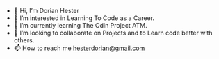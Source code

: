 - 👋 Hi, I’m Dorian Hester
- 👀 I’m interested in Learning To Code as a Career.
- 🌱 I’m currently learning The Odin Project ATM.
- 💞️ I’m looking to collaborate on Projects and to Learn code better with others.
- 📫 How to reach me hesterdorian@gmail.com

<!---
hesterdorian/hesterdorian is a ✨ special ✨ repository because its `README.md` (this file) appears on your GitHub profile.
You can click the Preview link to take a look at your changes.
--->
